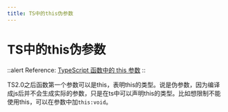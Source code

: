 ```yaml
---
title: TS中的this伪参数
---
```


# TS中的this伪参数

::alert
Reference: [TypeScript 函数中的 this 参数](https://www.jianshu.com/p/8b3a2513d8e5)
::

TS2.0之后函数第一个参数可以是this，表明this的类型。说是伪参数，因为编译成js后并不会生成实际的参数，只是在ts中可以声明this的类型。比如想限制不能使用this，可以在参数中加`this:void`。